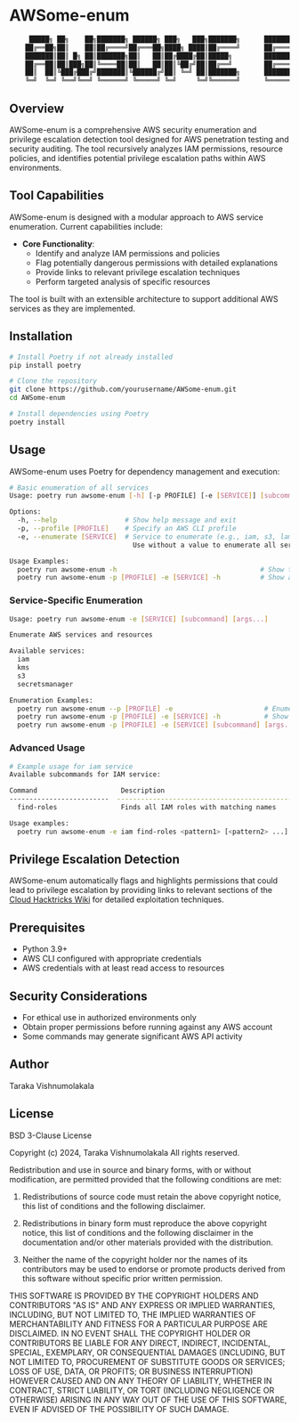 # AWSome-enum

```bash
     █████╗ ██╗    ██╗███████╗ ██████╗ ███╗   ███╗███████╗      ███████╗███╗   ██╗██╗   ██╗███╗   ███╗
    ██╔══██╗██║    ██║██╔════╝██╔═══██╗████╗ ████║██╔════╝      ██╔════╝████╗  ██║██║   ██║████╗ ████║
    ███████║██║ █╗ ██║███████╗██║   ██║██╔████╔██║█████╗        ███████╗██╔██╗ ██║██║   ██║██╔████╔██║
    ██╔══██║██║███╗██║╚════██║██║   ██║██║╚██╔╝██║██╔══╝        ██╔════╝██║╚██╗██║██║   ██║██║╚██╔╝██║
    ██║  ██║╚███╔███╔╝███████║╚██████╔╝██║ ╚═╝ ██║███████╗      ███████╗██║ ╚████║╚██████╔╝██║ ╚═╝ ██║
    ╚═╝  ╚═╝ ╚══╝╚══╝ ╚══════╝ ╚═════╝ ╚═╝     ╚═╝╚══════╝      ╚══════╝╚═╝  ╚═══╝ ╚═════╝ ╚═╝     ╚═╝
```

## Overview
AWSome-enum is a comprehensive AWS security enumeration and privilege escalation detection tool designed for AWS penetration testing and security auditing. The tool recursively analyzes IAM permissions, resource policies, and identifies potential privilege escalation paths within AWS environments.

## Tool Capabilities
AWSome-enum is designed with a modular approach to AWS service enumeration. Current capabilities include:

- **Core Functionality**:
  - Identify and analyze IAM permissions and policies
  - Flag potentially dangerous permissions with detailed explanations
  - Provide links to relevant privilege escalation techniques
  - Perform targeted analysis of specific resources

The tool is built with an extensible architecture to support additional AWS services as they are implemented.

## Installation
```bash
# Install Poetry if not already installed
pip install poetry

# Clone the repository
git clone https://github.com/yourusername/AWSome-enum.git
cd AWSome-enum

# Install dependencies using Poetry
poetry install
```

## Usage
AWSome-enum uses Poetry for dependency management and execution:

```bash
# Basic enumeration of all services
Usage: poetry run awsome-enum [-h] [-p PROFILE] [-e [SERVICE]] [subcommand] [args...]

Options:
  -h, --help                 # Show help message and exit
  -p, --profile [PROFILE]    # Specify an AWS CLI profile
  -e, --enumerate [SERVICE]  # Service to enumerate (e.g., iam, s3, lambda, etc.)
                               Use without a value to enumerate all services

Usage Examples:
  poetry run awsome-enum -h                                    # Show this help message
  poetry run awsome-enum -p [PROFILE] -e [SERVICE] -h          # Show available service-specific commands
```

### Service-Specific Enumeration
```bash
Usage: poetry run awsome-enum -e [SERVICE] [subcommand] [args...]

Enumerate AWS services and resources

Available services:
  iam
  kms
  s3
  secretsmanager

Enumeration Examples:
  poetry run awsome-enum --p [PROFILE] -e                       # Enumerates all services with default profile
  poetry run awsome-enum -p [PROFILE] -e [SERVICE] -h           # Show available service-specific commands
  poetry run awsome-enum -p [PROFILE] -e [SERVICE] [subcommand] [args...]  # Execute a specific subcommand
```

### Advanced Usage
```bash
# Example usage for iam service
Available subcommands for IAM service:

Command                     Description
-------------------------  ------------------------------------------------
  find-roles                Finds all IAM roles with matching names

Usage examples:
  poetry run awsome-enum -e iam find-roles <pattern1> [<pattern2> ...]
```

## Privilege Escalation Detection
AWSome-enum automatically flags and highlights permissions that could lead to privilege escalation by providing links to relevant sections of the [Cloud Hacktricks Wiki](https://cloud.hacktricks.wiki/) for detailed exploitation techniques.

## Prerequisites
- Python 3.9+
- AWS CLI configured with appropriate credentials
- AWS credentials with at least read access to resources

## Security Considerations
- For ethical use in authorized environments only
- Obtain proper permissions before running against any AWS account
- Some commands may generate significant AWS API activity

## Author
Taraka Vishnumolakala

## License
BSD 3-Clause License

Copyright (c) 2024, Taraka Vishnumolakala
All rights reserved.

Redistribution and use in source and binary forms, with or without
modification, are permitted provided that the following conditions are met:

1. Redistributions of source code must retain the above copyright notice, this
   list of conditions and the following disclaimer.

2. Redistributions in binary form must reproduce the above copyright notice,
   this list of conditions and the following disclaimer in the documentation
   and/or other materials provided with the distribution.

3. Neither the name of the copyright holder nor the names of its
   contributors may be used to endorse or promote products derived from
   this software without specific prior written permission.

THIS SOFTWARE IS PROVIDED BY THE COPYRIGHT HOLDERS AND CONTRIBUTORS "AS IS"
AND ANY EXPRESS OR IMPLIED WARRANTIES, INCLUDING, BUT NOT LIMITED TO, THE
IMPLIED WARRANTIES OF MERCHANTABILITY AND FITNESS FOR A PARTICULAR PURPOSE ARE
DISCLAIMED. IN NO EVENT SHALL THE COPYRIGHT HOLDER OR CONTRIBUTORS BE LIABLE
FOR ANY DIRECT, INDIRECT, INCIDENTAL, SPECIAL, EXEMPLARY, OR CONSEQUENTIAL
DAMAGES (INCLUDING, BUT NOT LIMITED TO, PROCUREMENT OF SUBSTITUTE GOODS OR
SERVICES; LOSS OF USE, DATA, OR PROFITS; OR BUSINESS INTERRUPTION) HOWEVER
CAUSED AND ON ANY THEORY OF LIABILITY, WHETHER IN CONTRACT, STRICT LIABILITY,
OR TORT (INCLUDING NEGLIGENCE OR OTHERWISE) ARISING IN ANY WAY OUT OF THE USE
OF THIS SOFTWARE, EVEN IF ADVISED OF THE POSSIBILITY OF SUCH DAMAGE.